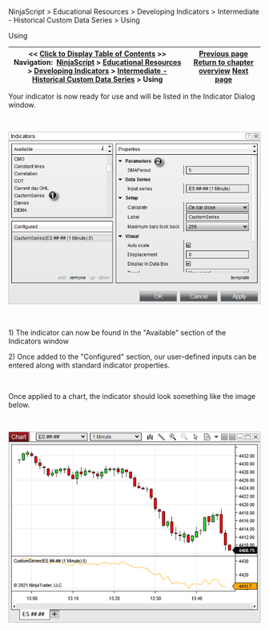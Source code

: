 ﻿


NinjaScript \> Educational Resources \> Developing Indicators \> Intermediate \- Historical Custom Data Series \> Using






















Using







| \<\< [Click to Display Table of Contents](using4.md) \>\> **Navigation:**     [NinjaScript](ninjascript.md) \> [Educational Resources](educational_resources.md) \> [Developing Indicators](developing_indicators.md) \> [Intermediate \- Historical Custom Data Series](intermediate_-_historical_cust.md) \> Using | [Previous page](compiling4.md) [Return to chapter overview](intermediate_-_historical_cust.md) [Next page](intermediate_-_your_own_sma.md) |
| --- | --- |











Your indicator is now ready for use and will be listed in the Indicator Dialog window.


 


![CustomSeriesUsing1](customseriesusing1.png)


 


1\) The indicator can now be found in the "Available" section of the Indicators window


2\) Once added to the "Configured" section, our user\-defined inputs can be entered along with standard indicator properties.


 


Once applied to a chart, the indicator should look something like the image below.


 


![CustomSeriesUsing2](customseriesusing2.png)








